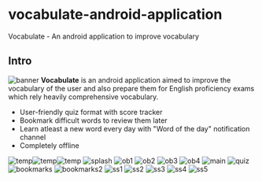 # vocabulate-android-application
Vocabulate - An android application to improve vocabulary
## Intro
![banner](/ss/feature_graphic.jpg)
**Vocabulate** is an android application aimed to improve the vocabulary of the user and also prepare them for English proficiency exams which rely heavily comprehensive vocabulary. 
* User-friendly quiz format with score tracker 
* Bookmark difficult words to review them later
* Learn atleast a new word every day with "Word of the day" notification channel
* Completely offline

![temp](/ss/temp.png)![temp](/ss/temp.png)![temp](/ss/temp.png)
![splash](/ss/splash.png)
![ob1](/ss/ob1.png)
![ob2](/ss/ob2.png)
![ob3](/ss/ob3.png)
![ob4](/ss/ob4.png)
![main](/ss/main.png)
![quiz](/ss/quiz.png)
![bookmarks](/ss/bookmarks.png)
![bookmarks2](/ss/bookmarks2.png)
![ss1](/ss/ss1.jpg)
![ss2](/ss/ss2.jpg)
![ss3](/ss/ss3.jpg)
![ss4](/ss/ss4.jpg)
![ss5](/ss/ss5.jpg)
